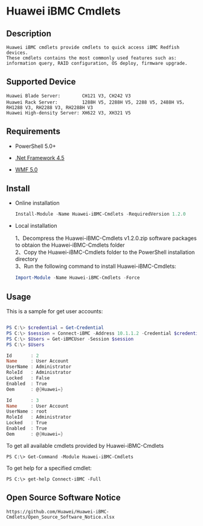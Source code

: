# Huawei iBMC Cmdlets


## Description

    Huawei iBMC cmdlets provide cmdlets to quick access iBMC Redfish devices.  
    These cmdlets contains the most commonly used features such as: information query, RAID configuration, OS deploy, firmware upgrade.

## Supported Device

    Huawei Blade Server:        CH121 V3, CH242 V3  
    Huawei Rack Server:         1288H V5, 2288H V5, 2288 V5, 2488H V5，RH1288 V3, RH2288 V3, RH2288H V3   
    Huawei High-density Server: XH622 V3, XH321 V5

## Requirements

- PowerShell 5.0+

- [.Net Framework 4.5](http://www.microsoft.com/en-us/download/details.aspx?id=30653)

- [WMF 5.0](https://www.microsoft.com/en-us/download/details.aspx?id=50395)

## Install

- Online installation  

  ```powershell
  Install-Module -Name Huawei-iBMC-Cmdlets -RequiredVersion 1.2.0
  ```
- Local installation  

  1、Decompress the Huawei-iBMC-Cmdlets v1.2.0.zip software packages to obtaion the Huawei-iBMC-Cmdlets folder  
  2、Copy the Huawei-iBMC-Cmdlets folder to the PowerShell installation directory  
  3、Run the following command to install Huawei-iBMC-Cmdlets:  
  
  ```powershell
  Import-Module -Name Huawei-iBMC-Cmdlets -Force
  ```

## Usage

This is a sample for get user accounts:

```powershell

PS C:\> $credential = Get-Credential
PS C:\> $session = Connect-iBMC -Address 10.1.1.2 -Credential $credential -TrustCert
PS C:\> $Users = Get-iBMCUser -Session $session
PS C:\> $Users

Id       : 2
Name     : User Account
UserName : Administrator
RoleId   : Administrator
Locked   : False
Enabled  : True
Oem      : @{Huawei=}

Id       : 3
Name     : User Account
UserName : root
RoleId   : Administrator
Locked   : True
Enabled  : True
Oem      : @{Huawei=}

```

To get all available cmdlets provided by Huawei-iBMC-Cmdlets

```
PS C:\> Get-Command -Module Huawei-iBMC-Cmdlets
```


To get help for a specified cmdlet:

```
PS C:\> get-help Connect-iBMC -Full
```

## Open Source Software Notice

    https://github.com/Huawei/Huawei-iBMC-Cmdlets/Open_Source_Software_Notice.xlsx
